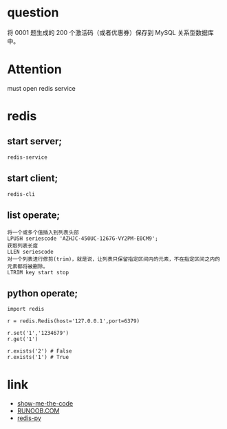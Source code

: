 # question
将 0001 题生成的 200 个激活码（或者优惠券）保存到 MySQL 关系型数据库中。

# Attention
must open redis service

# redis 

## start server;
```
redis-service
```
## start client;
```
redis-cli
```

## list operate;
```
将一个或多个值插入到列表头部
LPUSH seriescode 'AZHJC-450UC-1267G-VY2PM-E0CM9';
获取列表长度
LLEN seriescode
对一个列表进行修剪(trim)，就是说，让列表只保留指定区间内的元素，不在指定区间之内的元素都将被删除。
LTRIM key start stop
```

## python operate;
```
import redis

r = redis.Redis(host='127.0.0.1',port=6379)

r.set('1','1234679')
r.get('1')

r.exists('2') # False
r.exists('1') # True
```


# link
- [show-me-the-code](https://github.com/Yixiaohan/show-me-the-code)  
- [RUNOOB.COM](http://www.runoob.com/redis/redis-tutorial.html)
- [redis-py](https://github.com/andymccurdy/redis-py)

